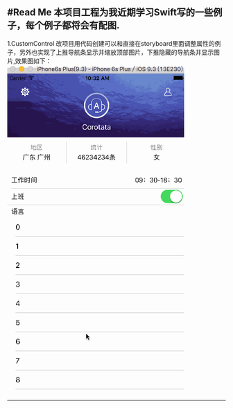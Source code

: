 #Read Me
本项目工程为我近期学习Swift写的一些例子，每个例子都将会有配图.
---

1.CustomControl 改项目用代码创建可以和直接在storyboard里面调整属性的例子，另外也实现了上推导航条显示并缩放顶部图片，下推隐藏的导航条并显示图片,效果图如下：
![](https://raw.githubusercontent.com/Corotata/Swift-Best-Practice/master/1.CustomControl/CustomControl.gif)

---